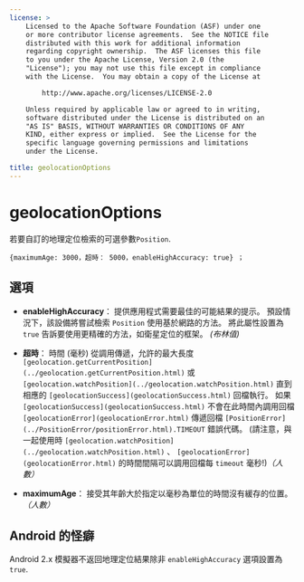 ```yaml
---
license: >
    Licensed to the Apache Software Foundation (ASF) under one
    or more contributor license agreements.  See the NOTICE file
    distributed with this work for additional information
    regarding copyright ownership.  The ASF licenses this file
    to you under the Apache License, Version 2.0 (the
    "License"); you may not use this file except in compliance
    with the License.  You may obtain a copy of the License at

        http://www.apache.org/licenses/LICENSE-2.0

    Unless required by applicable law or agreed to in writing,
    software distributed under the License is distributed on an
    "AS IS" BASIS, WITHOUT WARRANTIES OR CONDITIONS OF ANY
    KIND, either express or implied.  See the License for the
    specific language governing permissions and limitations
    under the License.

title: geolocationOptions
---
```


# geolocationOptions

若要自訂的地理定位檢索的可選參數`Position`.

    {maximumAge: 3000，超時： 5000，enableHighAccuracy: true} ；
    

## 選項

*   **enableHighAccuracy**： 提供應用程式需要最佳的可能結果的提示。 預設情況下，該設備將嘗試檢索 `Position` 使用基於網路的方法。 將此屬性設置為 `true` 告訴要使用更精確的方法，如衛星定位的框架。 *(布林值)*

*   **超時**： 時間 (毫秒) 從調用傳遞，允許的最大長度 `[geolocation.getCurrentPosition](../geolocation.getCurrentPosition.html)` 或 `[geolocation.watchPosition](../geolocation.watchPosition.html)` 直到相應的 `[geolocationSuccess](geolocationSuccess.html)` 回檔執行。 如果 `[geolocationSuccess](geolocationSuccess.html)` 不會在此時間內調用回檔 `[geolocationError](geolocationError.html)` 傳遞回檔 `[PositionError](../PositionError/positionError.html).TIMEOUT` 錯誤代碼。 (請注意，與一起使用時 `[geolocation.watchPosition](../geolocation.watchPosition.html)` 、 `[geolocationError](geolocationError.html)` 的時間間隔可以調用回檔每 `timeout` 毫秒!)*（人數）*

*   **maximumAge**： 接受其年齡大於指定以毫秒為單位的時間沒有緩存的位置。*（人數）*

## Android 的怪癖

Android 2.x 模擬器不返回地理定位結果除非 `enableHighAccuracy` 選項設置為`true`.